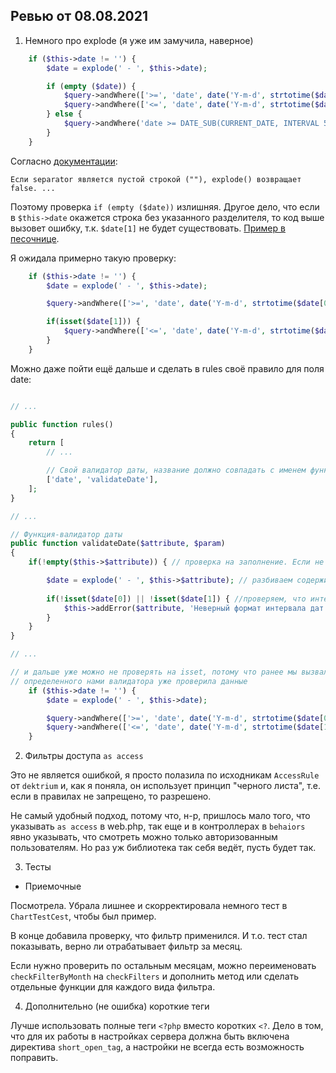 ## Ревью от 08.08.2021

1. Немного про explode (я уже им замучила, наверное)

```php
    if ($this->date != '') {
        $date = explode(' - ', $this->date);

        if (empty ($date)) { 
            $query->andWhere(['>=', 'date', date('Y-m-d', strtotime($date[0]))]);
            $query->andWhere(['<=', 'date', date('Y-m-d', strtotime($date[1]))]);
        } else {
            $query->andWhere('date >= DATE_SUB(CURRENT_DATE, INTERVAL 5 YEAR)');
        }
    }
```

Согласно [документации](https://www.php.net/manual/ru/function.explode.php):

```
Если separator является пустой строкой (""), explode() возвращает false. ...
```

Поэтому проверка `if (empty ($date))` излишняя. Другое дело, что если в `$this->date` окажется строка без указанного разделителя, то код выше вызовет ошибку, т.к. 
`$date[1]` не будет существовать. [Пример в песочнице](http://sandbox.onlinephpfunctions.com/code/103f9f86b0feb13c54f4ce172abbea77cefc1bf6). 

Я ожидала примерно такую проверку:

```php
    if ($this->date != '') {
        $date = explode(' - ', $this->date);

        $query->andWhere(['>=', 'date', date('Y-m-d', strtotime($date[0]))]);

        if(isset($date[1])) {
            $query->andWhere(['<=', 'date', date('Y-m-d', strtotime($date[1]))]);
        }
    }
```

Можно даже пойти ещё дальше и сделать в rules своё правило для поля date:

```php

// ...

public function rules()
{
    return [
        // ...

        // Свой валидатор даты, название должно совпадать с именем функции
        ['date', 'validateDate'],
    ];
}

// ...

// Функция-валидатор даты
public function validateDate($attribute, $param)
{
    if(!empty($this->$attribute)) { // проверка на заполнение. Если не заполняли, считаем, что всё ок

        $date = explode(' - ', $this->$attribute); // разбиваем содержимое атрибута
        
        if(!isset($date[0]) || !isset($date[1]) { //проверяем, что интервал передан корректно
            $this->addError($attribute, 'Неверный формат интервала дат'); // Если некорректно - добавляем ошибку
        }
    }
}

// ...

// и дальше уже можно не проверять на isset, потому что ранее мы вызвали функцию validate, которая с помощью 
// определенного нами валидатора уже проверила данные
    if ($this->date != '') {
        $date = explode(' - ', $this->date);

        $query->andWhere(['>=', 'date', date('Y-m-d', strtotime($date[0]))]);
        $query->andWhere(['<=', 'date', date('Y-m-d', strtotime($date[1]))]);
    }


```

2. Фильтры доступа `as access` 

Это не является ошибкой, я просто полазила по исходникам `AccessRule` от `dektrium` и, как я поняла, он использует принцип "черного листа", т.е. если в правилах не запрещено, то разрешено.

Не самый удобный подход, потому что, н-р, пришлось мало того, что указывать `as access` в web.php, так еще и в контроллерах в `behaiors` явно
указывать, что смотреть можно только авторизованным пользователям. Но раз уж библиотека так себя ведёт, пусть будет так.

3. Тесты

- Приемочные

Посмотрела. Убрала лишнее и скорректировала немного тест в `ChartTestCest`, чтобы был пример. 

В конце добавила проверку, что фильтр применился. И т.о. тест стал показывать, верно ли отрабатывает фильтр за месяц.

Если нужно проверить по остальным месяцам, можно переименовать `checkFilterByMonth` на `checkFilters` и дополнить метод или сделать отдельные функции для каждого вида фильтра.

4. Дополнительно (не ошибка) короткие теги

Лучше использовать полные теги `<?php` вместо коротких `<?`. Дело в том, что для их работы в настройках сервера должна быть включена директива `short_open_tag`, а настройки не всегда есть возможность поправить.